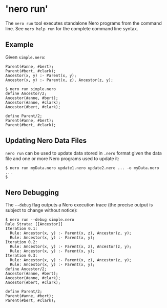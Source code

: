 # 'nero run'

The `nero run` tool executes standalone Nero programs from the command
line. See `nero help run` for the complete command line syntax.

## Example

Given `simple.nero`:

```nero
Parent(#anne, #bert);
Parent(#bert, #clark);
Ancestor(x, y) :- Parent(x, y);
Ancestor(x, y) :- Parent(x, z), Ancestor(z, y);
```

```
$ nero run simple.nero
define Ancestor/2;
Ancestor(#anne, #bert);
Ancestor(#anne, #clark);
Ancestor(#bert, #clark);

define Parent/2;
Parent(#anne, #bert);
Parent(#bert, #clark);
```

## Updating Nero Data Files

`nero run` can be used to update data stored in `.nero` format given
the data file and one or more Nero programs used to update it:

```shell
$ nero run myData.nero update1.nero update2.nero ... -o myData.nero
...
$
```

## Nero Debugging

The `--debug` flag outputs a Nero execution trace (the precise output is
subject to change without notice):

```
$ nero run --debug simple.nero 
Rule Strata: [[Ancestor]]
Iteration 0.1:
  Rule: Ancestor(x, y) :- Parent(x, z), Ancestor(z, y);
  Rule: Ancestor(x, y) :- Parent(x, y);
Iteration 0.2:
  Rule: Ancestor(x, y) :- Parent(x, z), Ancestor(z, y);
  Rule: Ancestor(x, y) :- Parent(x, y);
Iteration 0.3:
  Rule: Ancestor(x, y) :- Parent(x, z), Ancestor(z, y);
  Rule: Ancestor(x, y) :- Parent(x, y);
define Ancestor/2;
Ancestor(#anne, #bert);
Ancestor(#anne, #clark);
Ancestor(#bert, #clark);

define Parent/2;
Parent(#anne, #bert);
Parent(#bert, #clark);
```

